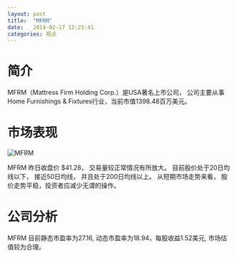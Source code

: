```yaml
---
layout: post
title:  "MFRM"
date:   2014-02-17 12:21:41
categories: 观点
---
```


# 简介
MFRM（Mattress Firm Holding Corp.）是USA著名上市公司，
公司主要从事Home Furnishings & Fixtures行业，当前市值1398.48百万美元。

# 市场表现

![MFRM](http://finviz.com/chart.ashx?t=MFRM&ty=c&ta=1&p=d&s=l)

MFRM 昨日收盘价 $41.28，
交易量较正常情况有所放大。
目前股价处于20日均线以下，
接近50日均线，
并且处于200日均线以上。
从短期市场走势来看，
股价走势平稳，投资者应减少无谓的操作。

# 公司分析
MFRM 目前静态市盈率为27.16, 动态市盈率为18.94，每股收益1.52美元,
市场估值较为合理。
